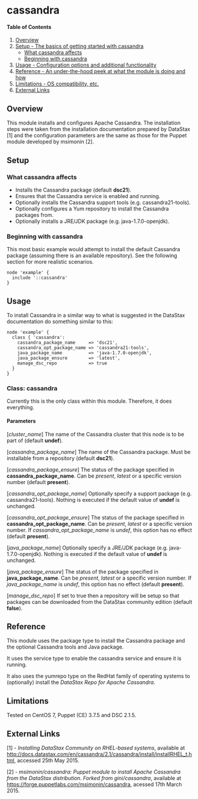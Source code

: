 # cassandra

#### Table of Contents

1. [Overview](#overview)
2. [Setup - The basics of getting started with cassandra](#setup)
    * [What cassandra affects](#what-cassandra-affects)
    * [Beginning with cassandra](#beginning-with-cassandra)
3. [Usage - Configuration options and additional functionality](#usage)
4. [Reference - An under-the-hood peek at what the module is doing and how](#reference)
5. [Limitations - OS compatibility, etc.](#limitations)
6. [External Links](#external_links)

## Overview

This module installs and configures Apache Cassandra.  The installation steps
were taken from the installation documentation prepared by DataStax [1] and
the configuration parameters are the same as those for the Puppet module
developed by msimonin [2].

## Setup

### What cassandra affects

* Installs the Cassandra package (default **dsc21**).
* Ensures that the Cassandra service is enabled and running.
* Optionally installs the Cassandra support tools (e.g. cassandra21-tools).
* Optionally configures a Yum repository to install the Cassandra packages
  from.
* Optionally installs a JRE/JDK package (e.g. java-1.7.0-openjdk).

### Beginning with cassandra

This most basic example would attempt to install the default Cassandra package
(assuming there is an available repository).  See the following section for
more realistic scenarios.

```puppet
node 'example' {
  include '::cassandra'
}
```

## Usage

To install Cassandra in a similar way to what is suggested in the DataStax
documentation do something similar to this:

```puppet
node 'example' {
  class { 'cassandra':
    cassandra_package_name     => 'dsc21',
    cassandra_opt_package_name => 'cassandra21-tools',
    java_package_name          => 'java-1.7.0-openjdk',
    java_package_ensure        => 'latest',
    manage_dsc_repo            => true
  }
}
```

### Class: cassandra

Currently this is the only class within this module.  Therefore, it does
everything.

#### Parameters

[*cluster_name*]
The name of the Cassandra cluster that this node is to be part of (default
**undef**).

[*cassandra_package_name*]
The name of the Cassandra package.  Must be installable from a repository
(default **dsc21**).

[*cassandra_package_ensure*]
The status of the package specified in **cassandra_package_name**.  Can be
*present*, *latest* or a specific version number (default **present**).

[*cassandra_opt_package_name*]
Optionally specify a support package (e.g. cassandra21-tools).  Nothing is
executed if the default value of **undef** is unchanged.

[*cassandra_opt_package_ensure*]
The status of the package specified in **cassandra_opt_package_name**.  Can be
*present*, *latest* or a specific version number.  If
*cassandra_opt_package_name* is *undef*, this option has no effect (default
**present**).

[*java_package_name*]
Optionally specify a JRE/JDK package (e.g. java-1.7.0-openjdk).  Nothing is
executed if the default value of **undef** is unchanged.

[*java_package_ensure*]
The status of the package specified in **java_package_name**.  Can be
*present*, *latest* or a specific version number.  If
*java_package_name* is *undef*, this option has no effect (default
**present**).

[*manage_dsc_repo*]
If set to true then a repository will be setup so that packages can be
downloaded from the DataStax community edition (default **false**).

## Reference

This module uses the package type to install the Cassandra package and the
optional Cassandra tools and Java package.

It uses the service type to enable the cassandra service and ensure it is
running.

It also uses the yumrepo type on the RedHat family of operating systems to
(optionally) install the *DataStax Repo for Apache Cassandra*.

## Limitations

Tested on CentOS 7, Puppet (CE) 3.7.5 and DSC 2.1.5.

## External Links

[1] - *Installing DataStax Community on RHEL-based systems*, available at
http://docs.datastax.com/en/cassandra/2.1/cassandra/install/installRHEL_t.html, accessed 25th May 2015.

[2] - *msimonin/cassandra: Puppet module to install Apache Cassandra from
the DataStax distribution. Forked from gini/cassandra*, available at
https://forge.puppetlabs.com/msimonin/cassandra, acessed 17th March 2015.
